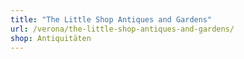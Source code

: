 ```yaml
---
title: "The Little Shop Antiques and Gardens"
url: /verona/the-little-shop-antiques-and-gardens/
shop: Antiquitäten
---
```

